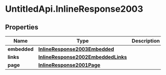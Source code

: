 # UntitledApi.InlineResponse2003

## Properties

Name | Type | Description | Notes
------------ | ------------- | ------------- | -------------
**embedded** | [**InlineResponse2003Embedded**](InlineResponse2003Embedded.md) |  | [optional] 
**links** | [**InlineResponse2002EmbeddedLinks**](InlineResponse2002EmbeddedLinks.md) |  | 
**page** | [**InlineResponse2001Page**](InlineResponse2001Page.md) |  | 



